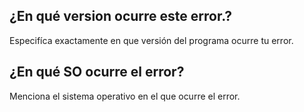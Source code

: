## ¿En qué version ocurre este error.?
Especifíca exactamente en que versión del programa ocurre tu error.

## ¿En qué SO ocurre el error?
Menciona el sistema operativo en el que ocurre el error.
